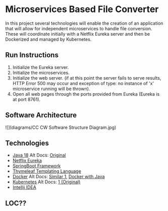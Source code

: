 # Microservices Based File Converter
In this project several technologies will enable the creation of an application that will allow for independent microservices to handle file conversion. These will coordinate initially with a Netflix Eureka server and then be Dockerized and managed by Kubernetes.

## Run Instructions
1. Initialize the Eureka server.
2. Initialize the microservices.
3.  Initialize the web server. (if at this point the server fails to serve results, HTTP Error 500 may occur and exception of type: no instance of 'x' microservice running will be thrown).
4. Open all web pages through the ports provided from Eureka (Eureka is at port 8761).

## Software Architecture

![](diagrams/CC CW Software Structure Diagram.jpg)

## Technologies
- [Java 18](https://howtodoinjava.com/java-version-wise-features-history/) Alt Docs: [Original](https://docs.oracle.com/en/java/javase/18/)
- [Netflix Eureka](https://cloud.spring.io/spring-cloud-netflix/reference/html/)
- [SpringBoot Framework](https://docs.spring.io/spring-boot/docs/current/reference/html/)
- [Thymeleaf Templating Language](https://www.thymeleaf.org/doc/tutorials/3.0/usingthymeleaf.html)
- [Docker](https://spring.io/guides/gs/spring-boot-docker/) Alt Docs: [Similar 1](https://spring.io/guides/topicals/spring-boot-docker/), [Docker with Java](https://docs.docker.com/language/java/)
- [Kubernetes](https://docs.spring.io/spring-cloud-kubernetes/docs/current/reference/html/) Alt Docs: [1 (Original)](https://kubernetes.io/docs/home/)
- [Intellij IDEA](https://www.jetbrains.com/help/idea/2022.1/spring-support.html)

## LOC??